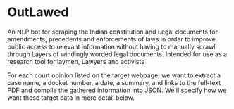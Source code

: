 # OutLawed
An NLP bot for scraping the Indian constitution and Legal documents for amendments, precedents and enforcements of laws in order to improve public access to relevant information without having to manually scrawl through Layers of windingly worded legal documents. Intended for use as a research tool for laymen, Lawyers and activists

For each court opinion listed on the target webpage, we want to extract a case name, a docket number, a date, a summary, and links to the full-text PDF and compile the gathered information into JSON. We'll specify how we want these target data in more detail below.
